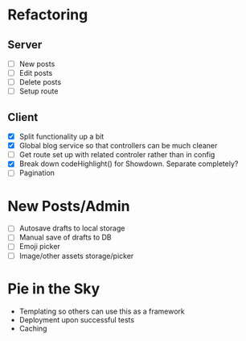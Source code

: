# Refactoring

## Server
- [ ] New posts
- [ ] Edit posts
- [ ] Delete posts
- [ ] Setup route

## Client
- [X] Split functionality up a bit
- [X] Global blog service so that controllers can be much cleaner
- [ ] Get route set up with related controler rather than in config
- [X] Break down codeHighlight() for Showdown. Separate completely? 
- [ ] Pagination

# New Posts/Admin
- [ ] Autosave drafts to local storage
- [ ] Manual save of drafts to DB
- [ ] Emoji picker
- [ ] Image/other assets storage/picker

# Pie in the Sky
- Templating so others can use this as a framework
- Deployment upon successful tests
- Caching